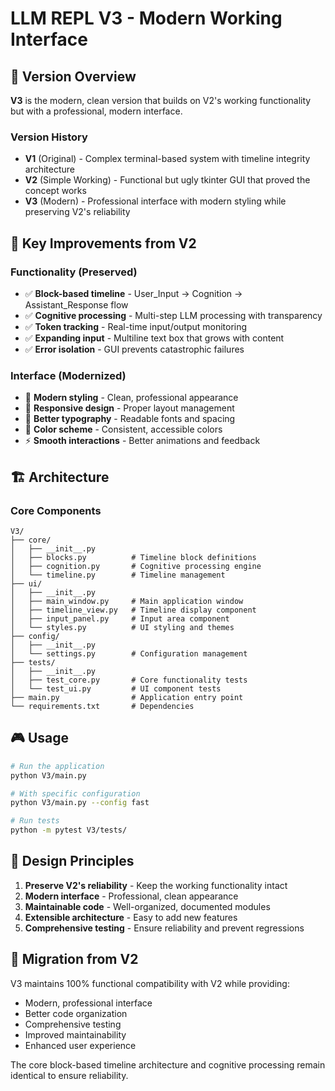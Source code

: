 # LLM REPL V3 - Modern Working Interface

## 🎯 Version Overview

**V3** is the modern, clean version that builds on V2's working functionality but with a professional, modern interface.

### Version History
- **V1** (Original) - Complex terminal-based system with timeline integrity architecture
- **V2** (Simple Working) - Functional but ugly tkinter GUI that proved the concept works
- **V3** (Modern) - Professional interface with modern styling while preserving V2's reliability

## 🚀 Key Improvements from V2

### Functionality (Preserved)
- ✅ **Block-based timeline** - User_Input → Cognition → Assistant_Response flow
- ✅ **Cognitive processing** - Multi-step LLM processing with transparency
- ✅ **Token tracking** - Real-time input/output monitoring
- ✅ **Expanding input** - Multiline text box that grows with content
- ✅ **Error isolation** - GUI prevents catastrophic failures

### Interface (Modernized)
- 🎨 **Modern styling** - Clean, professional appearance
- 📱 **Responsive design** - Proper layout management
- 🎯 **Better typography** - Readable fonts and spacing
- 🌈 **Color scheme** - Consistent, accessible colors
- ⚡ **Smooth interactions** - Better animations and feedback

## 🏗️ Architecture

### Core Components
```
V3/
├── core/
│   ├── __init__.py
│   ├── blocks.py          # Timeline block definitions
│   ├── cognition.py       # Cognitive processing engine
│   └── timeline.py        # Timeline management
├── ui/
│   ├── __init__.py
│   ├── main_window.py     # Main application window
│   ├── timeline_view.py   # Timeline display component
│   ├── input_panel.py     # Input area component
│   └── styles.py          # UI styling and themes
├── config/
│   ├── __init__.py
│   └── settings.py        # Configuration management
├── tests/
│   ├── __init__.py
│   ├── test_core.py       # Core functionality tests
│   └── test_ui.py         # UI component tests
├── main.py                # Application entry point
└── requirements.txt       # Dependencies
```

## 🎮 Usage

```bash
# Run the application
python V3/main.py

# With specific configuration
python V3/main.py --config fast

# Run tests
python -m pytest V3/tests/
```

## 🎯 Design Principles

1. **Preserve V2's reliability** - Keep the working functionality intact
2. **Modern interface** - Professional, clean appearance
3. **Maintainable code** - Well-organized, documented modules
4. **Extensible architecture** - Easy to add new features
5. **Comprehensive testing** - Ensure reliability and prevent regressions

## 🔄 Migration from V2

V3 maintains 100% functional compatibility with V2 while providing:
- Modern, professional interface
- Better code organization
- Comprehensive testing
- Improved maintainability
- Enhanced user experience

The core block-based timeline architecture and cognitive processing remain identical to ensure reliability.